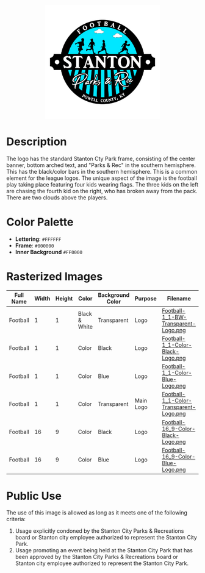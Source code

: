 <p align="center">
  <img src="../../../Assets/Images/Logos/Football-1_1-Color-Transparent-Logo.png" alt="Softball Logo" width="300"/>
</p>

# Description

The logo has the standard Stanton Cty Park frame, consisting of the center banner, bottom arched text, and "Parks & Rec" in the southern hemisphere. This has the black/color bars in the southern hemisphere. This is a common element for the league logos. The unique aspect of the image is the football play taking place featuring four kids wearing flags. The three kids on the left are chasing the fourth kid on the right, who has broken away from the pack. There are two clouds above the players.

# Color Palette

* **Lettering**: `#FFFFFF`
* **Frame**: `#000000`
* **Inner Background** `#FF0000`

# Rasterized Images

| Full Name      | Width | Height | Color         | Background Color | Purpose                    | Filename                                                                                                                                    |
| -------------- | ----- | ------ | ------------- | ---------------- | -------------------------- | ------------------------------------------------------------------------------------------------------------------------------------------- |
| Football | 1     | 1      | Black & White | Transparent      | Logo                       | [Football-1_1-BW-Transparent-Logo.png](Rasterized/Football-1_1-BW-Transparent-Logo.png)                                         |
| Football | 1     | 1      | Color         | Black            | Logo                       | [Football-1_1-Color-Black-Logo.png](Rasterized/Football-1_1-Color-Black-Logo.png)                                               |
| Football | 1     | 1      | Color         | Blue              | Logo                       | [Football-1_1-Color-Blue-Logo.png](Rasterized/Football-1_1-Color-Blue-Logo.png)                                                   |
| Football | 1     | 1      | Color         | Transparent      | Main Logo                  | [Football-1_1-Color-Transparent-Logo.png](Rasterized/Football-1_1-Color-Transparent-Logo.png)                                   |
| Football | 16    | 9      | Color         | Black            | Logo                       | [Football-16_9-Color-Black-Logo.png](Rasterized/Football-16_9-Color-Black-Logo.png)                                             |
| Football | 16    | 9      | Color         | Blue              | Logo                       | [Football-16_9-Color-Blue-Logo.png](Rasterized/Football-16_9-Color-Blue-Logo.png)                                                 |

# Public Use

The use of this image is allowed as long as it meets one of the following criteria:
1. Usage explicitly condoned by the Stanton City Parks & Recreations board or Stanton city employee authorized to represent the Stanton City Park.
2. Usage promoting an event being held at the Stanton City Park that has been approved by the Stanton City Parks & Recreations board or Stanton city employee authorized to represent the Stanton City Park.